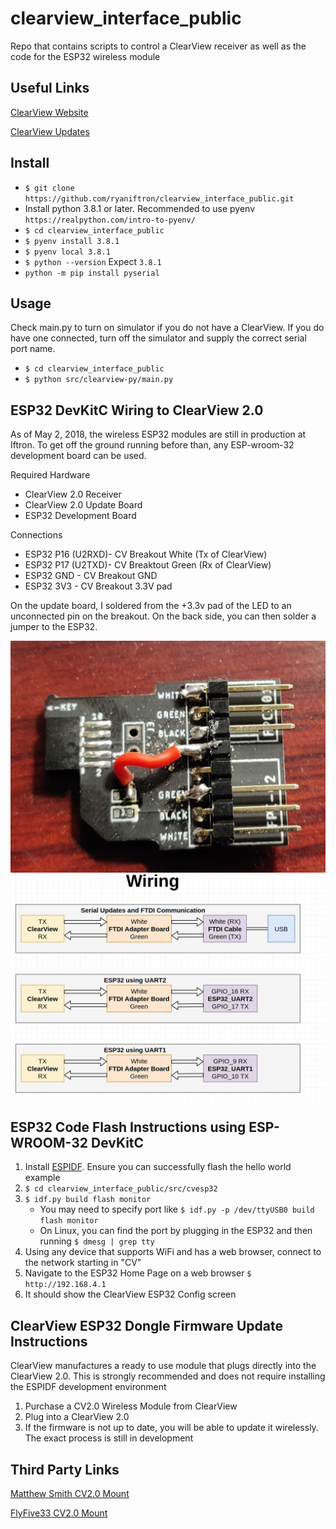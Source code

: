 # clearview_interface_public

Repo that contains scripts to control a ClearView receiver as well as the code for the ESP32 wireless module

## Useful Links

[ClearView Website](http://clearview-direct.com/)

[ClearView Updates](http://proteanpaper.com/fwupdate.cgi?comp=iftrontech&manu=2)

## Install

* `$ git clone https://github.com/ryaniftron/clearview_interface_public.git`
* Install python 3.8.1 or later. Recommended to use pyenv
    `https://realpython.com/intro-to-pyenv/`
* `$ cd clearview_interface_public`
* `$ pyenv install 3.8.1`
* `$ pyenv local 3.8.1`
* `$ python --version`
    Expect `3.8.1`
* `python -m pip install pyserial`

## Usage

Check main.py to turn on simulator if you do not have a ClearView. If you do have one connected, turn off the simulator and supply the correct serial port name. 

* `$ cd clearview_interface_public`
* `$ python src/clearview-py/main.py`

## ESP32 DevKitC Wiring to ClearView 2.0

As of May 2, 2018, the wireless ESP32 modules are still in production at Iftron. To get off the ground running before than, any ESP-wroom-32 development board can be used. 

Required Hardware
* ClearView 2.0 Receiver
* ClearView 2.0 Update Board
* ESP32 Development Board

Connections
* ESP32 P16 (U2RXD)- CV Breakout White (Tx of ClearView)
* ESP32 P17 (U2TXD)- CV Breaktout Green (Rx of ClearView)
* ESP32 GND - CV Breakout GND
* ESP32 3V3 - CV Breakout 3.3V pad 

On the update board, I soldered from the +3.3v pad of the LED to an unconnected pin on the breakout. On the back side, you can then solder a jumper to the ESP32. 

![CV ESP32 Breakout with 3.3V Wire Added](./docs/cv2_dongle_hack.jpg)
![CV ESP32 Wiring Diagram](./docs/cv2_wiring.jpg)


## ESP32 Code Flash Instructions using ESP-WROOM-32 DevKitC
1. Install [ESPIDF](https://docs.espressif.com/projects/esp-idf/en/latest/esp32/get-started/). Ensure you can successfully flash the hello world example 
1. `$ cd clearview_interface_public/src/cvesp32`
1. `$ idf.py build flash monitor`
    * You may need to specify port like `$ idf.py -p /dev/ttyUSB0 build flash monitor`
    * On Linux, you can find the port by plugging in the ESP32 and then running `$ dmesg | grep tty`
1. Using any device that supports WiFi and has a web browser, connect to the network starting in "CV"
1. Navigate to the ESP32 Home Page on a web browser `$ http://192.168.4.1`
1. It should show the ClearView ESP32 Config screen

## ClearView ESP32 Dongle Firmware Update Instructions
ClearView manufactures a ready to use module that plugs directly into the ClearView 2.0. This is strongly recommended and does not require installing the ESPIDF development environment
1. Purchase a CV2.0 Wireless Module from ClearView
1. Plug into a ClearView 2.0
1. If the firmware is not up to date, you will be able to update it wirelessly. The exact process is still in development

## Third Party Links

[Matthew Smith CV2.0 Mount](https://www.thingiverse.com/thing:4365784)

[FlyFive33 CV2.0 Mount](https://www.thingiverse.com/thing:3651604)

